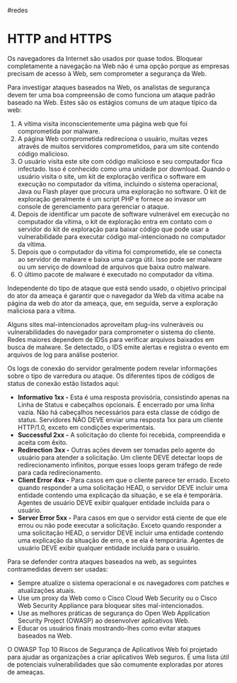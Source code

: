 #redes 

# HTTP and HTTPS

Os navegadores da Internet são usados por quase todos. Bloquear completamente a navegação na Web não é uma opção porque as empresas precisam de acesso à Web, sem comprometer a segurança da Web.

Para investigar ataques baseados na Web, os analistas de segurança devem ter uma boa compreensão de como funciona um ataque padrão baseado na Web. Estes são os estágios comuns de um ataque típico da web:

1. A vítima visita inconscientemente uma página web que foi comprometida por malware.
2. A página Web comprometida redireciona o usuário, muitas vezes através de muitos servidores comprometidos, para um site contendo código malicioso.
3. O usuário visita este site com código malicioso e seu computador fica infectado. Isso é conhecido como uma unidade por download. Quando o usuário visita o site, um kit de exploração verifica o software em execução no computador da vítima, incluindo o sistema operacional, Java ou Flash player que procura uma exploração no software. O kit de exploração geralmente é um script PHP e fornece ao invasor um console de gerenciamento para gerenciar o ataque.
4. Depois de identificar um pacote de software vulnerável em execução no computador da vítima, o kit de exploração entra em contato com o servidor do kit de exploração para baixar código que pode usar a vulnerabilidade para executar código mal-intencionado no computador da vítima.
5. Depois que o computador da vítima foi comprometido, ele se conecta ao servidor de malware e baixa uma carga útil. Isso pode ser malware ou um serviço de download de arquivos que baixa outro malware.
6. O último pacote de malware é executado no computador da vítima.

Independente do tipo de ataque que está sendo usado, o objetivo principal do ator da ameaça é garantir que o navegador da Web da vítima acabe na página da web do ator da ameaça, que, em seguida, serve a exploração maliciosa para a vítima.

Alguns sites mal-intencionados aproveitam plug-ins vulneráveis ou vulnerabilidades do navegador para comprometer o sistema do cliente. Redes maiores dependem de IDSs para verificar arquivos baixados em busca de malware. Se detectado, o IDS emite alertas e registra o evento em arquivos de log para análise posterior.

Os logs de conexão do servidor geralmente podem revelar informações sobre o tipo de varredura ou ataque. Os diferentes tipos de códigos de status de conexão estão listados aqui:

- **Informativo 1xx -** Esta é uma resposta provisória, consistindo apenas na Linha de Status e cabeçalhos opcionais. É encerrado por uma linha vazia. Não há cabeçalhos necessários para esta classe de código de status. Servidores NÃO DEVE enviar uma resposta 1xx para um cliente HTTP/1.0, exceto em condições experimentais.
- **Successful 2xx -** A solicitação do cliente foi recebida, compreendida e aceita com êxito.
- **Redirection 3xx -** Outras ações devem ser tomadas pelo agente do usuário para atender a solicitação. Um cliente DEVE detectar loops de redirecionamento infinitos, porque esses loops geram tráfego de rede para cada redirecionamento.
- **Client Error 4xx -** Para casos em que o cliente parece ter errado. Exceto quando responder a uma solicitação HEAD, o servidor DEVE incluir uma entidade contendo uma explicação da situação, e se ela é temporária. Agentes de usuário DEVE exibir qualquer entidade incluída para o usuário.
- **Server Error 5xx -** Para casos em que o servidor está ciente de que ele errou ou não pode executar a solicitação. Exceto quando responder a uma solicitação HEAD, o servidor DEVE incluir uma entidade contendo uma explicação da situação de erro, e se ela é temporária. Agentes de usuário DEVE exibir qualquer entidade incluída para o usuário.

Para se defender contra ataques baseados na web, as seguintes contramedidas devem ser usadas:

- Sempre atualize o sistema operacional e os navegadores com patches e atualizações atuais.
- Use um proxy da Web como o Cisco Cloud Web Security ou o Cisco Web Security Appliance para bloquear sites mal-intencionados.
- Use as melhores práticas de segurança do Open Web Application Security Project (OWASP) ao desenvolver aplicativos Web.
- Educar os usuários finais mostrando-lhes como evitar ataques baseados na Web.

O OWASP Top 10 Riscos de Segurança de Aplicativos Web foi projetado para ajudar as organizações a criar aplicativos Web seguros. É uma lista útil de potenciais vulnerabilidades que são comumente exploradas por atores de ameaças.

















